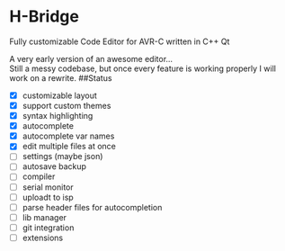 # H-Bridge
Fully customizable Code Editor for AVR-C written in C++ Qt

A very early version of an awesome editor...     
Still a messy codebase, but once every feature is working properly I will work on a rewrite.
##Status
- [x] customizable layout
- [x] support custom themes
- [x] syntax highlighting
- [x] autocomplete
- [x] autocomplete var names
- [x] edit multiple files at once
- [ ] settings (maybe json)
- [ ] autosave backup
- [ ] compiler
- [ ] serial monitor
- [ ] uploadt to isp
- [ ] parse header files for autocompletion
- [ ] lib manager
- [ ] git integration
- [ ] extensions
